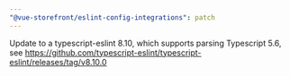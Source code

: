 ```yaml
---
"@vue-storefront/eslint-config-integrations": patch
---
```


Update to a typescript-eslint 8.10, which supports parsing Typescript 5.6, see https://github.com/typescript-eslint/typescript-eslint/releases/tag/v8.10.0
